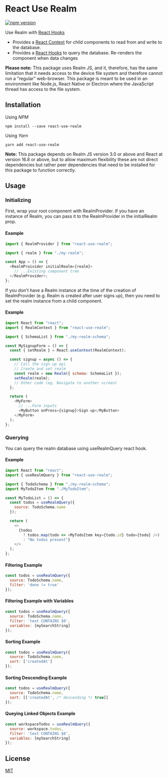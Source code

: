 # React Use Realm

[![npm version](https://badge.fury.io/js/react-use-realm.svg)](https://badge.fury.io/js/react-use-realm)

Use Realm with [React Hooks](https://reactjs.org/docs/hooks-intro.html)

- Provides a [React Context](https://reactjs.org/docs/context.html) for child components to read from and write to the database.
- Provides a [React Hooks](https://reactjs.org/docs/hooks-intro.html) to query the database. Re-renders the component when data changes

**Please note:** This package uses Realm JS, and it, therefore, has the same limitation that it needs access to the device file system and therefore cannot run a "regular" web-browser. This package is meant to be used in an environment like Node.js, React Native or Electron where the JavaScript thread has access to the file system.

## Installation

Using _NPM_

```shell
npm install --save react-use-realm
```

Using _Yarn_

```shell
yarn add react-use-realm
```

**Note:** This package depends on Realm JS version 3.0 or above and React at version 16.8 or above, but to allow maximum flexibility these are not direct dependencies but rather peer dependencies that need to be installed for this package to function correctly.

## Usage

### Initializing

First, wrap your root component with RealmProvider. If you have an instance of Realm, you can pass it to the RealmProvider in the initialRealm prop.

#### Example

```javascript
import { RealmProvider } from "react-use-realm";

import { realm } from "./my-realm";

const App = () => {
  <RealmProivider initialRealm={realm}>
    // ...Existing component tree
  </RealmProvider>;
};
```

If you don't have a Realm instance at the time of the creation of RealmProvider (e.g. Realm is created after user signs up), then you need to set the realm instance from a child component.

#### Example

```javascript
import React from "react";
import { RealmContext } from "react-use-realm";

import { SchemaList } from "./my-realm-schema";

const MySignupForm = () => {
  const { setRealm } = React.useContext(RealmContext);

  const signup = async () => {
    // Call the sign up api
    // Create and set realm
    const realm = new Realm({ schema: SchemaList });
    setRealm(realm);
    // Other code (eg. Navigate to another screen)
  };

  return (
    <MyForm>
      // ...Form inputs
      <MyButton onPress={signup}>Sign up</MyButton>
    </MyForm>
  );
};
```

### Querying

You can query the realm database using useRealmQuery react hook.

#### Example

```javascript
import React from "react";
import { useRealmQuery } from "react-use-realm";

import { TodoSchema } from "./my-realm-schema";
import MyTodoItem from "./MyTodoItem";

const MyTodoList = () => {
  const todos = useRealmQuery({
    source: TodoSchema.name
  });

  return (
    <>
      {todos
        ? todos.map(todo => <MyTodoItem key={todo.id} todo={todo} />)
        : "No todos present"}
    </>
  );
};
```

#### Filtering Example

```javascript
const todos = useRealmQuery({
  source: TodoSchema.name,
  filter: 'done != true'
});
```

#### Filtering Example with Variables

```javascript
const todos = useRealmQuery({
  source: TodoSchema.name,
  filter: 'text CONTAINS $0',
  variables: [mySearchString]
});
```

#### Sorting Example

```javascript
const todos = useRealmQuery({
  source: TodoSchema.name,
  sort: ['createdAt']
});
```

#### Sorting Descending Example

```javascript
const todos = useRealmQuery({
  source: TodoSchema.name,
  sort: [['createdAt', /* descending */ true]]
});
```

#### Queying Linked Objects Example

```javascript
const workspaceTodos = useRealmQuery({
  source: workspace.todos,
  filter: 'text CONTAINS $0',
  variables: [mySearchString]
});
```

## License

[MIT](https://github.com/kedarvaidya/react-use-realm/blob/master/LICENSE)
